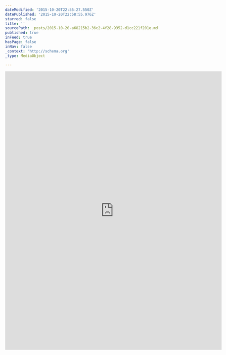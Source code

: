 ```yaml
---
dateModified: '2015-10-20T22:55:27.550Z'
datePublished: '2015-10-20T22:58:55.976Z'
starred: false
title: ''
sourcePath: _posts/2015-10-20-a68215b2-36c2-4f28-9352-d1cc221f201e.md
published: true
inFeed: true
hasPage: false
inNav: false
_context: 'http://schema.org'
_type: MediaObject

---
```

<iframe src="https://cdn.embedly.com/widgets/media.html?src=https%3A%2F%2Fwww.behance.net%2Fgallery%2F29917475%2FOther-Artworks%3Fiframe%3D1&amp;url=https%3A%2F%2Fwww.behance.net%2Fgallery%2F29917475%2FOther-Artworks&amp;image=https%3A%2F%2Fmir-s3-cdn-cf.behance.net%2Fprojects%2F404%2F4e3ca129917475.560a8bbea1307.jpg&amp;key=b7d04c9b404c499eba89ee7072e1c4f7&amp;type=text%2Fhtml&amp;scroll=auto&amp;schema=behance" width="700" height="900" scrolling="auto" frameborder="0" allowfullscreen="allowfullscreen" style=""></iframe>